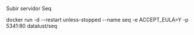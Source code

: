 Subir servidor Seq

docker run -d --restart unless-stopped --name seq -e ACCEPT_EULA=Y -p 5341:80 datalust/seq
